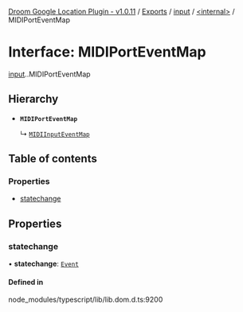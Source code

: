 [Droom Google Location Plugin - v1.0.11](../README.md) / [Exports](../modules.md) / [input](../modules/input.md) / [<internal\>](../modules/input._internal_.md) / MIDIPortEventMap

# Interface: MIDIPortEventMap

[input](../modules/input.md).[<internal>](../modules/input._internal_.md).MIDIPortEventMap

## Hierarchy

- **`MIDIPortEventMap`**

  ↳ [`MIDIInputEventMap`](input._internal_.MIDIInputEventMap.md)

## Table of contents

### Properties

- [statechange](input._internal_.MIDIPortEventMap.md#statechange)

## Properties

### statechange

• **statechange**: [`Event`](../modules/input._internal_.md#event)

#### Defined in

node_modules/typescript/lib/lib.dom.d.ts:9200
